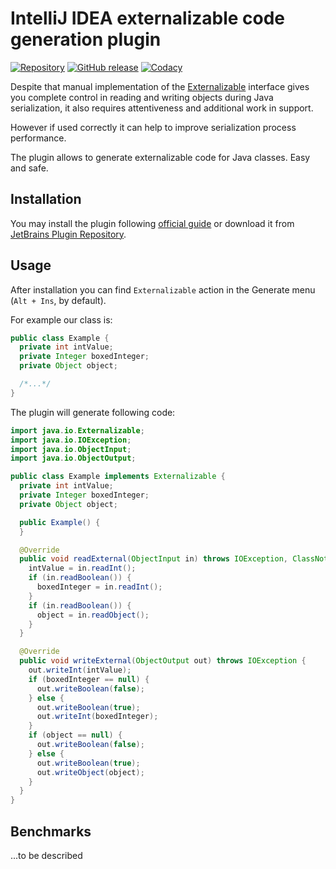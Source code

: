 # IntelliJ IDEA externalizable code generation plugin #

[![Repository](https://img.shields.io/badge/IntelliJ%20IDEA-Plugin-brightgreen.svg?style=flat-square)](https://plugins.jetbrains.com/plugin/9847-externalizable-generator)
[![GitHub release](https://img.shields.io/github/release/nolequen/idea-externalizable-plugin.svg?style=flat-square)](https://github.com/nolequen/idea-externalizable-plugin/releases/latest)
[![Codacy](https://img.shields.io/codacy/2e6b7c5cea7c42f4ac2f0c235c9b5609.svg?style=flat-square)](https://www.codacy.com/app/nolequen/idea-externalizable-plugin?utm_source=github.com&amp;utm_medium=referral&amp;utm_content=nolequen/idea-externalizable-plugin&amp;utm_campaign=Badge_Grade)

Despite that manual implementation of the [Externalizable](https://docs.oracle.com/javase/8/docs/api/java/io/Externalizable.html "Javadoc") interface gives you complete control in reading and writing objects during Java serialization, it also requires attentiveness and additional work in support.

However if used correctly it can help to improve serialization process performance.

The plugin allows to generate externalizable code for Java classes. Easy and safe.

## Installation ##

You may install the plugin following [official guide](https://www.jetbrains.com/help/idea/installing-updating-and-uninstalling-repository-plugins.html) or download it from [JetBrains Plugin Repository](https://plugins.jetbrains.com/plugin/9847-externalizable-generator).

## Usage ##

After installation you can find `Externalizable` action in the Generate menu (`Alt + Ins`, by default).

For example our class is:
```java
public class Example {
  private int intValue;
  private Integer boxedInteger;
  private Object object;

  /*...*/
}
```
The plugin will generate following code:
```java
import java.io.Externalizable;
import java.io.IOException;
import java.io.ObjectInput;
import java.io.ObjectOutput;

public class Example implements Externalizable {
  private int intValue;
  private Integer boxedInteger;
  private Object object;

  public Example() {
  }

  @Override
  public void readExternal(ObjectInput in) throws IOException, ClassNotFoundException {
    intValue = in.readInt();
    if (in.readBoolean()) {
      boxedInteger = in.readInt();
    }
    if (in.readBoolean()) {
      object = in.readObject();
    }
  }

  @Override
  public void writeExternal(ObjectOutput out) throws IOException {
    out.writeInt(intValue);
    if (boxedInteger == null) {
      out.writeBoolean(false);
    } else {
      out.writeBoolean(true);
      out.writeInt(boxedInteger);
    }
    if (object == null) {
      out.writeBoolean(false);
    } else {
      out.writeBoolean(true);
      out.writeObject(object);
    }
  }
}

```

## Benchmarks ##

...to be described
